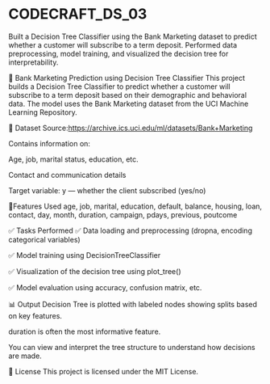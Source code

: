 # CODECRAFT_DS_03
Built a Decision Tree Classifier using the Bank Marketing dataset to predict whether a customer will subscribe to a term deposit. Performed data preprocessing, model training, and visualized the decision tree for interpretability.

🧠 Bank Marketing Prediction using Decision Tree Classifier
This project builds a Decision Tree Classifier to predict whether a customer will subscribe to a term deposit based on their demographic and behavioral data. The model uses the Bank Marketing dataset from the UCI Machine Learning Repository.

📂 Dataset
Source:https://archive.ics.uci.edu/ml/datasets/Bank+Marketing

Contains information on:

Age, job, marital status, education, etc.

Contact and communication details

Target variable: y — whether the client subscribed (yes/no)

🔧Features Used 
age, job, marital, education, default, balance, housing, loan, contact, day, month, duration, campaign, pdays, previous, poutcome

✅ Tasks Performed
✅ Data loading and preprocessing (dropna, encoding categorical variables)

✅ Model training using DecisionTreeClassifier

✅ Visualization of the decision tree using plot_tree()

✅ Model evaluation using accuracy, confusion matrix, etc.

📊 Output
Decision Tree is plotted with labeled nodes showing splits based on key features.

duration is often the most informative feature.

You can view and interpret the tree structure to understand how decisions are made.


📜 License
This project is licensed under the MIT License.
